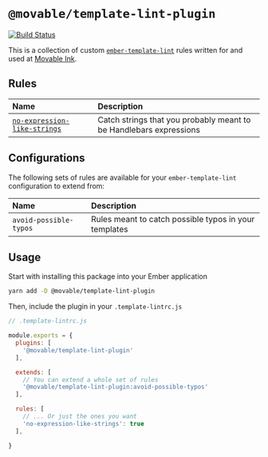 # `@movable/template-lint-plugin`

[![Build Status](https://travis-ci.com/movableink/template-lint-plugin.svg?branch=master)](https://travis-ci.com/movableink/template-lint-plugin)

This is a collection of custom [`ember-template-lint`](https://github.com/ember-template-lint/ember-template-lint) rules written for and used at [Movable Ink](https://github.com/movableink).

## Rules

| Name                                                                       | Description                                                        |
| :------------------------------------------------------------------------- | :----------------------------------------------------------------- |
| [`no-expression-like-strings`](./docs/rules/no-expression-like-strings.md) | Catch strings that you probably meant to be Handlebars expressions |

## Configurations

The following sets of rules are available for your `ember-template-lint` configuration to extend from:

| Name                   | Description                                           |
| :--------------------- | :---------------------------------------------------- |
| `avoid-possible-typos` | Rules meant to catch possible typos in your templates |

## Usage

Start with installing this package into your Ember application

```sh
yarn add -D @movable/template-lint-plugin
```

Then, include the plugin in your `.template-lintrc.js`

```javascript
// .template-lintrc.js

module.exports = {
  plugins: [
    '@movable/template-lint-plugin'
  ],

  extends: [
    // You can extend a whole set of rules
    '@movable/template-lint-plugin:avoid-possible-typos'
  ],

  rules: [
    // ... Or just the ones you want
    'no-expression-like-strings': true
  ],

}
```
